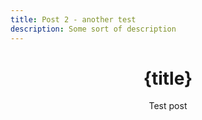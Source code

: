 ```yaml
---
title: Post 2 - another test
description: Some sort of description
---
```


<script>
  import Header from '../../components/Header.svelte';
</script>

<Header title={title}/>

# {title}

Test post

